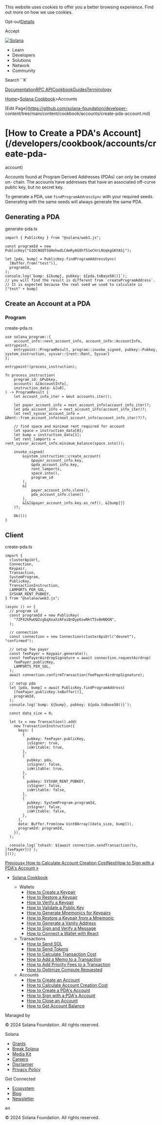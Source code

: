 This website uses cookies to offer you a better browsing experience. Find out
more on how we use cookies.

Opt-out[Details](/privacy-policy#collection-of-information)

Accept

[![Solana](/_next/static/media/logotype-dark.f79d530d.svg)](/)

  * Learn
  * Developers
  * Solutions
  * Network
  * Community

Search```K`

[Documentation](/docs)[RPC
API](/docs/rpc)[Cookbook](/developers/cookbook)[Guides](/developers/guides)[Terminology](/docs/terminology)

[Home](/)>[Solana Cookbook](/developers/cookbook)>Accounts

[Edit Page](https://github.com/solana-foundation/developer-
content/tree/main/content/cookbook/accounts/create-pda-account.md)

# [How to Create a PDA's Account](/developers/cookbook/accounts/create-pda-
account)

Accounts found at Program Derived Addresses (PDAs) can only be created on-
chain. The accounts have addresses that have an associated off-curve public
key, but no secret key.

To generate a PDA, use `findProgramAddressSync` with your required seeds.
Generating with the same seeds will always generate the same PDA.

## Generating a PDA #

generate-pda.ts

    
    
    import { PublicKey } from "@solana/web3.js";
     
    const programId = new PublicKey("G1DCNUQTSGHehwdLCAmRyAG8hf51eCHrLNUqkgGKYASj");
     
    let [pda, bump] = PublicKey.findProgramAddressSync(
      [Buffer.from("test")],
      programId,
    );
    console.log(`bump: ${bump}, pubkey: ${pda.toBase58()}`);
    // you will find the result is different from `createProgramAddress`.
    // It is expected because the real seed we used to calculate is ["test" + bump]

## Create an Account at a PDA #

### Program #

create-pda.rs

    
    
    use solana_program::{
        account_info::next_account_info, account_info::AccountInfo, entrypoint,
        entrypoint::ProgramResult, program::invoke_signed, pubkey::Pubkey, system_instruction, sysvar::{rent::Rent, Sysvar}
    };
     
    entrypoint!(process_instruction);
     
    fn process_instruction(
        program_id: &Pubkey,
        accounts: &[AccountInfo],
        instruction_data: &[u8],
    ) -> ProgramResult {
        let account_info_iter = &mut accounts.iter();
     
        let payer_account_info = next_account_info(account_info_iter)?;
        let pda_account_info = next_account_info(account_info_iter)?;
        let rent_sysvar_account_info = &Rent::from_account_info(next_account_info(account_info_iter)?)?;
     
        // find space and minimum rent required for account
        let space = instruction_data[0];
        let bump = instruction_data[1];
        let rent_lamports = rent_sysvar_account_info.minimum_balance(space.into());
     
        invoke_signed(
            &system_instruction::create_account(
                &payer_account_info.key,
                &pda_account_info.key,
                rent_lamports,
                space.into(),
                program_id
            ),
            &[
                payer_account_info.clone(),
                pda_account_info.clone()
            ],
            &[&[&payer_account_info.key.as_ref(), &[bump]]]
        )?;
     
        Ok(())
    }

## Client #

create-pda.ts

    
    
    import {
      clusterApiUrl,
      Connection,
      Keypair,
      Transaction,
      SystemProgram,
      PublicKey,
      TransactionInstruction,
      LAMPORTS_PER_SOL,
      SYSVAR_RENT_PUBKEY,
    } from "@solana/web3.js";
     
    (async () => {
      // program id
      const programId = new PublicKey(
        "7ZP42kRwUQ2zgbqXoaXzAFaiQnDyp6swNktTSv8mNQGN",
      );
     
      // connection
      const connection = new Connection(clusterApiUrl("devnet"), "confirmed");
     
      // setup fee payer
      const feePayer = Keypair.generate();
      const feePayerAirdropSignature = await connection.requestAirdrop(
        feePayer.publicKey,
        LAMPORTS_PER_SOL,
      );
      await connection.confirmTransaction(feePayerAirdropSignature);
     
      // setup pda
      let [pda, bump] = await PublicKey.findProgramAddress(
        [feePayer.publicKey.toBuffer()],
        programId,
      );
      console.log(`bump: ${bump}, pubkey: ${pda.toBase58()}`);
     
      const data_size = 0;
     
      let tx = new Transaction().add(
        new TransactionInstruction({
          keys: [
            {
              pubkey: feePayer.publicKey,
              isSigner: true,
              isWritable: true,
            },
            {
              pubkey: pda,
              isSigner: false,
              isWritable: true,
            },
            {
              pubkey: SYSVAR_RENT_PUBKEY,
              isSigner: false,
              isWritable: false,
            },
            {
              pubkey: SystemProgram.programId,
              isSigner: false,
              isWritable: false,
            },
          ],
          data: Buffer.from(new Uint8Array([data_size, bump])),
          programId: programId,
        }),
      );
     
      console.log(`txhash: ${await connection.sendTransaction(tx, [feePayer])}`);
    })();

[Previous« How to Calculate Account Creation
Cost](/developers/cookbook/accounts/calculate-rent)[NextHow to Sign with a
PDA's Account »](/developers/cookbook/accounts/sign-with-pda)

  * [Solana Cookbook](/developers/cookbook)

    * Wallets
      * [How to Create a Keypair](/developers/cookbook/wallets/create-keypair)
      * [How to Restore a Keypair](/developers/cookbook/wallets/restore-keypair)
      * [How to Verify a Keypair](/developers/cookbook/wallets/verify-keypair)
      * [How to Validate a Public Key](/developers/cookbook/wallets/check-publickey)
      * [How to Generate Mnemonics for Keypairs](/developers/cookbook/wallets/generate-mnemonic)
      * [How to Restore a Keypair from a Mnemonic](/developers/cookbook/wallets/restore-from-mnemonic)
      * [How to Generate a Vanity Address](/developers/cookbook/wallets/generate-vanity-address)
      * [How to Sign and Verify a Message](/developers/cookbook/wallets/sign-message)
      * [How to Connect a Wallet with React](/developers/cookbook/wallets/connect-wallet-react)
    * Transactions
      * [How to Send SOL](/developers/cookbook/transactions/send-sol)
      * [How to Send Tokens](/developers/cookbook/transactions/send-tokens)
      * [How to Calculate Transaction Cost](/developers/cookbook/transactions/calculate-cost)
      * [How to Add a Memo to a Transaction](/developers/cookbook/transactions/add-memo)
      * [How to Add Priority Fees to a Transaction](/developers/cookbook/transactions/add-priority-fees)
      * [How to Optimize Compute Requested](/developers/cookbook/transactions/optimize-compute)
    * Accounts
      * [How to Create an Account](/developers/cookbook/accounts/create-account)
      * [How to Calculate Account Creation Cost](/developers/cookbook/accounts/calculate-rent)
      * [How to Create a PDA's Account](/developers/cookbook/accounts/create-pda-account)
      * [How to Sign with a PDA's Account](/developers/cookbook/accounts/sign-with-pda)
      * [How to Close an Account](/developers/cookbook/accounts/close-account)
      * [How to Get Account Balance](/developers/cookbook/accounts/get-account-balance)

Managed by

[](/)

[](/youtube)[](/twitter)[](/discord)[](/reddit)[](/github)[](/telegram)

© 2024 Solana Foundation. All rights reserved.

Solana

  * [Grants](https://solana.org/grants)
  * [Break Solana](https://break.solana.com/)
  * [Media Kit](/branding)
  * [Careers](https://jobs.solana.com/)
  * [Disclaimer](/tos)
  * [Privacy Policy](/privacy-policy)

Get Connected

  * [Ecosystem](/ecosystem)
  * [Blog](/news)
  * [Newsletter](/newsletter)

en

© 2024 Solana Foundation. All rights reserved.

